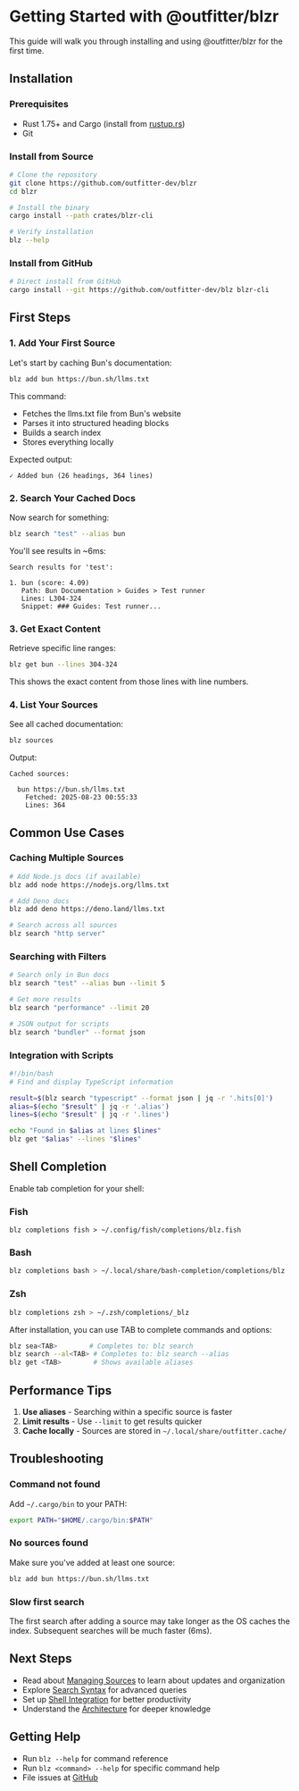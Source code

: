 # Getting Started with @outfitter/blzr

This guide will walk you through installing and using @outfitter/blzr for the first time.

## Installation

### Prerequisites
- Rust 1.75+ and Cargo (install from [rustup.rs](https://rustup.rs))
- Git

### Install from Source

```bash
# Clone the repository
git clone https://github.com/outfitter-dev/blzr
cd blzr

# Install the binary
cargo install --path crates/blzr-cli

# Verify installation
blz --help
```

### Install from GitHub

```bash
# Direct install from GitHub
cargo install --git https://github.com/outfitter-dev/blz blzr-cli
```

## First Steps

### 1. Add Your First Source

Let's start by caching Bun's documentation:

```bash
blz add bun https://bun.sh/llms.txt
```

This command:
- Fetches the llms.txt file from Bun's website
- Parses it into structured heading blocks
- Builds a search index
- Stores everything locally

Expected output:
```
✓ Added bun (26 headings, 364 lines)
```

### 2. Search Your Cached Docs

Now search for something:

```bash
blz search "test" --alias bun
```

You'll see results in ~6ms:
```
Search results for 'test':

1. bun (score: 4.09)
   Path: Bun Documentation > Guides > Test runner
   Lines: L304-324
   Snippet: ### Guides: Test runner...
```

### 3. Get Exact Content

Retrieve specific line ranges:

```bash
blz get bun --lines 304-324
```

This shows the exact content from those lines with line numbers.

### 4. List Your Sources

See all cached documentation:

```bash
blz sources
```

Output:
```
Cached sources:

  bun https://bun.sh/llms.txt
    Fetched: 2025-08-23 00:55:33
    Lines: 364
```

## Common Use Cases

### Caching Multiple Sources

```bash
# Add Node.js docs (if available)
blz add node https://nodejs.org/llms.txt

# Add Deno docs
blz add deno https://deno.land/llms.txt

# Search across all sources
blz search "http server"
```

### Searching with Filters

```bash
# Search only in Bun docs
blz search "test" --alias bun --limit 5

# Get more results
blz search "performance" --limit 20

# JSON output for scripts
blz search "bundler" --format json
```

### Integration with Scripts

```bash
#!/bin/bash
# Find and display TypeScript information

result=$(blz search "typescript" --format json | jq -r '.hits[0]')
alias=$(echo "$result" | jq -r '.alias')
lines=$(echo "$result" | jq -r '.lines')

echo "Found in $alias at lines $lines"
blz get "$alias" --lines "$lines"
```

## Shell Completion

Enable tab completion for your shell:

### Fish
```fish
blz completions fish > ~/.config/fish/completions/blz.fish
```

### Bash
```bash
blz completions bash > ~/.local/share/bash-completion/completions/blz
```

### Zsh
```zsh
blz completions zsh > ~/.zsh/completions/_blz
```

After installation, you can use TAB to complete commands and options:
```bash
blz sea<TAB>        # Completes to: blz search
blz search --al<TAB> # Completes to: blz search --alias
blz get <TAB>        # Shows available aliases
```

## Performance Tips

1. **Use aliases** - Searching within a specific source is faster
2. **Limit results** - Use `--limit` to get results quicker
3. **Cache locally** - Sources are stored in `~/.local/share/outfitter.cache/`

## Troubleshooting

### Command not found
Add `~/.cargo/bin` to your PATH:
```bash
export PATH="$HOME/.cargo/bin:$PATH"
```

### No sources found
Make sure you've added at least one source:
```bash
blz add bun https://bun.sh/llms.txt
```

### Slow first search
The first search after adding a source may take longer as the OS caches the index. Subsequent searches will be much faster (6ms).

## Next Steps

- Read about [Managing Sources](sources.md) to learn about updates and organization
- Explore [Search Syntax](search.md) for advanced queries
- Set up [Shell Integration](shell-integration.md) for better productivity
- Understand the [Architecture](architecture.md) for deeper knowledge

## Getting Help

- Run `blz --help` for command reference
- Run `blz <command> --help` for specific command help
- File issues at [GitHub](https://github.com/outfitter-dev/cache/issues)